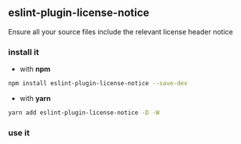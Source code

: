 ## eslint-plugin-license-notice

Ensure all your source files include the relevant license header notice

### install it

- with **npm**

```bash
npm install eslint-plugin-license-notice --save-dev
```

- with **yarn**

```bash
yarn add eslint-plugin-license-notice -D -W
```

### use it
